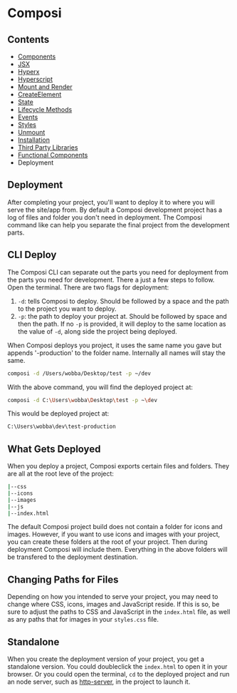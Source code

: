 Composi
=======

Contents
--------
- [Components](./components.md)
- [JSX](./jsx.md)
- [Hyperx](./hyperx.md)
- [Hyperscript](./hyperscript.md)
- [Mount and Render](./render.md)
- [CreateElement](./create-element.md)
- [State](./state.md)
- [Lifecycle Methods](./lifecycle.md)
- [Events](./events.md)
- [Styles](./styles.md)
- [Unmount](./unmount.md)
- [Installation](../README.md)
- [Third Party Libraries](./third-party.md)
- [Functional Components](./functional-components.md)
- Deployment

Deployment
----------

After completing your project, you'll want to deploy it to where you will serve the site/app from. By default a Composi development project has a log of files and folder you don't need in deployment. The Composi command like can help you separate the final project from the development parts.

CLI Deploy
----------

The Composi CLI can separate out the parts you need for deployment from the parts you need for development. There a just a few steps to follow. Open the terminal. There are two flags for deployment:

1. `-d`: tells Composi to deploy. Should be followed by a space and the path to the project you want to deploy.
2. `-p`: the path to deploy your project at. Should be followed by space and then the path. If no `-p` is provided, it will deploy to the same location as the value of `-d`, along side the project being deployed.

When Composi deploys you project, it uses the same name you gave but appends '-production' to the folder name. Internally all names will stay the same.

```bash
composi -d /Users/wobba/Desktop/test -p ~/dev
```

With the above command, you will find the deployed project at:

```bash
composi -d C:\Users\wobba\Desktop\test -p ~\dev
```

This would be deployed project at: 

```bash
C:\Users\wobba\dev\test-production
```

What Gets Deployed
------------------

When you deploy a project, Composi exports certain files and folders. They are all at the root leve of the project:

```bash
|--css
|--icons
|--images
|--js
|--index.html
```

The default Composi project build does not contain a folder for icons and images. However, if you want to use icons and images with your project, you can create these folders at the root of your project. Then during deployment Composi will include them. Everything in the above folders will be transfered to the deployment destination.

Changing Paths for Files
------------------------

Depending on how you intended to serve your project, you may need to change where CSS, icons, images and JavaScript reside. If this is so, be sure to adjust the paths to CSS and JavaScript in the `index.html` file, as well as any paths that for images in your `styles.css` file.

Standalone
----------

When you create the deployment version of your project, you get a standalone version. You could doubleclick the <code>index.html</code> to open it in your browser. Or you could open the terminal, <code>cd</code> to the deployed project and run an node server, such as [http-server](https://www.npmjs.com/package/http-server), in the project to launch it.